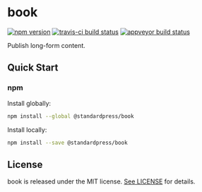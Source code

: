 # book

[![npm version](https://img.shields.io/npm/v/@standardpress/book.svg)](https://npmjs.com/package/@standardpress/book)
[![travis-ci build status](https://travis-ci.com/standardpress/book.svg?branch=master)](https://travis-ci.com/standardpress/book)
[![appveyor build status](https://ci.appveyor.com/api/projects/status/03b2cd89l4a56e6s/branch/master?svg=true)](https://ci.appveyor.com/project/jasonnam/book/branch/master)

Publish long-form content.

## Quick Start

### npm

Install globally:

```sh
npm install --global @standardpress/book
```

Install locally:

```sh
npm install --save @standardpress/book
```

## License

book is released under the MIT license. [See LICENSE](https://github.com/standardpress/book/blob/master/LICENSE) for details.

